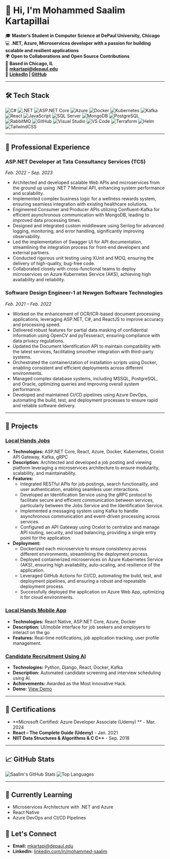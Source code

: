# 👋 Hi, I'm Mohammed Saalim Kartapillai

🎓 **Master’s Student in Computer Science at DePaul University, Chicago**  
💻 **.NET, Azure, Microservices developer with a passion for building scalable and resilient applications**  
🌍 **Open to Collaborations and Open Source Contributions**  
📍 **Based in Chicago, IL**  
📧 **[mkartapi@depaul.edu](mailto:mkartapi@depaul.edu)**  
🔗 **[LinkedIn](https://linkedin.com/in/mohammed-saalim) | [GitHub](https://github.com/mohammed-saalim)**

---

## 🛠️ Tech Stack

![C#](https://img.shields.io/badge/C%23-%23239120.svg?style=for-the-badge&logo=c-sharp&logoColor=white)
![.NET](https://img.shields.io/badge/.NET-512BD4?style=for-the-badge&logo=dotnet&logoColor=white)
![ASP.NET Core](https://img.shields.io/badge/ASP.NET%20Core-512BD4?style=for-the-badge&logo=dotnet&logoColor=white)
![Azure](https://img.shields.io/badge/Microsoft%20Azure-0089D6?style=for-the-badge&logo=microsoft-azure&logoColor=white)
![Docker](https://img.shields.io/badge/Docker-2496ED?style=for-the-badge&logo=docker&logoColor=white)
![Kubernetes](https://img.shields.io/badge/Kubernetes-326CE5?style=for-the-badge&logo=kubernetes&logoColor=white)
![Kafka](https://img.shields.io/badge/Apache%20Kafka-231F20?style=for-the-badge&logo=apache-kafka&logoColor=white)
![React](https://img.shields.io/badge/React-20232A?style=for-the-badge&logo=react&logoColor=61DAFB)
![JavaScript](https://img.shields.io/badge/JavaScript-323330?style=for-the-badge&logo=javascript&logoColor=F7DF1E)
![SQL Server](https://img.shields.io/badge/SQL%20Server-CC2927?style=for-the-badge&logo=microsoft-sql-server&logoColor=white)
![MongoDB](https://img.shields.io/badge/MongoDB-4EA94B?style=for-the-badge&logo=mongodb&logoColor=white)
![PostgreSQL](https://img.shields.io/badge/PostgreSQL-316192?style=for-the-badge&logo=postgresql&logoColor=white)
![RabbitMQ](https://img.shields.io/badge/RabbitMQ-FF6600?style=for-the-badge&logo=rabbitmq&logoColor=white)
![GitHub](https://img.shields.io/badge/GitHub-181717?style=for-the-badge&logo=github&logoColor=white)
![Visual Studio](https://img.shields.io/badge/Visual%20Studio-5C2D91?style=for-the-badge&logo=visual-studio&logoColor=white)
![VS Code](https://img.shields.io/badge/VS%20Code-007ACC?style=for-the-badge&logo=visual-studio-code&logoColor=white)
![Terraform](https://img.shields.io/badge/Terraform-7B42BC?style=for-the-badge&logo=terraform&logoColor=white)
![Helm](https://img.shields.io/badge/Helm-0F1689?style=for-the-badge&logo=helm&logoColor=white)
![TailwindCSS](https://img.shields.io/badge/Tailwind_CSS-38B2AC?style=for-the-badge&logo=tailwind-css&logoColor=white)

---

## 💼 Professional Experience

### ASP.NET Developer at Tata Consultancy Services (TCS)
*Feb. 2022 – Sep. 2023*

- Architected and developed scalable Web APIs and microservices from the ground up using .NET 7 Minimal API, enhancing system performance and scalability.
- Implemented complex business logic for a wellness rewards system, ensuring seamless integration with existing healthcare solutions.
- Engineered Consumer and Producer APIs utilizing Confluent-Kafka for efficient asynchronous communication with MongoDB, leading to improved data processing times.
- Designed and integrated custom middleware using Serilog for advanced logging, monitoring, and error handling, significantly improving observability.
- Led the implementation of Swagger UI for API documentation, streamlining the integration process for front-end developers and external partners.
- Conducted rigorous unit testing using XUnit and MOQ, ensuring the delivery of high-quality, bug-free code.
- Collaborated closely with cross-functional teams to deploy microservices on Azure Kubernetes Service (AKS), achieving high availability and reliability.

### Software Design Engineer-1 at Newgen Software Technologies
*Feb. 2021 – Feb. 2022*

- Worked on the enhancement of OCR/ICR-based document processing applications, leveraging ASP.NET, C#, and ReactJS to improve accuracy and processing speed.
- Delivered robust features for partial data masking of confidential information using OpenCV and pyTesseract, ensuring compliance with data privacy regulations.
- Updated the Document Identification API to maintain compatibility with the latest services, facilitating smoother integration with third-party systems.
- Orchestrated the containerization of installation scripts using Docker, enabling consistent and efficient deployments across different environments.
- Managed complex database systems, including MSSQL, PostgreSQL, and Oracle, optimizing queries and improving overall system performance.
- Developed and maintained CI/CD pipelines using Azure DevOps, automating the build, test, and deployment processes to ensure rapid and reliable software delivery.

---

## 🌟 Projects

### [Local Hands Jobs](https://github.com/local-hands)
- **Technologies:** ASP.NET Core, React, Azure, Docker, Kubernetes, Ocelot API Gateway, Kafka, gRPC
- **Description:** Architected and developed a job posting and viewing platform leveraging a microservices architecture to ensure modularity, scalability, and maintainability.
- **Features:**
  - Integrated RESTful APIs for job postings, search functionality, and user authentication, enabling seamless user interactions.
  - Developed an Identification Service using the gRPC protocol to facilitate secure and efficient communication between services, particularly between the Jobs Service and the Identification Service.
  - Implemented a messaging system using Kafka to handle asynchronous communication and event-driven processing across services.
  - Configured an API Gateway using Ocelot to centralize and manage API routing, security, and load balancing, providing a single entry point for the application.
- **Deployment:**
  - Dockerized each microservice to ensure consistency across different environments, streamlining the deployment process.
  - Deployed containerized microservices on Azure Kubernetes Service (AKS), ensuring high availability, auto-scaling, and resilience of the application.
  - Leveraged GitHub Actions for CI/CD, automating the build, test, and deployment pipelines, and ensuring a robust and repeatable deployment process.
  - Successfully deployed the application on Azure Web App, optimizing it for cloud environments.

### [Local Hands Mobile App](https://github.com/mohammed-saalim/localhands-app)
- **Technologies:** React Native, ASP.NET Core, Azure, Docker
- **Description:** UI/mobile interface for job seekers and employers to interact on the go
- **Features:** Real-time notifications, job application tracking, user profile management.

### [Candidate Recruitment Using AI](https://orahacks-chat-interview-ui.vercel.app)
- **Technologies:** Python, Django, React, Docker, Kafka
- **Description:** Automated candidate screening and interview scheduling using AI.
- **Achievements:** Awarded as the Most innovative Hack.
- **Demo:** [View Demo](https://orahacks-chat-interview-ui.vercel.app)


---

## 📜 Certifications

- **Microsoft Certified: Azure Developer Associate (Udemy) ** - Mar. 2024
- **React – The Complete Guide (Udemy)** - Jan. 2021
- **NIIT Data Structures & Algorithms & C C++** - Sep. 2018

---

## 📈 GitHub Stats

![Saalim's GitHub Stats](https://github-readme-stats.vercel.app/api?username=mohammed-saalim&show_icons=true&theme=radical&hide_rank=true)
![Top Languages](https://github-readme-stats.vercel.app/api/top-langs/?username=mohammed-saalim&layout=compact&theme=radical)

---

## 🌱 Currently Learning
- Microservices Architecture with .NET and Azure
- React Native
- Azure DevOps and CI/CD Pipelines

## 🤝 Let's Connect

- **Email:** [mkartapi@depaul.edu](mailto:mkartapi@depaul.edu)
- **LinkedIn:** [linkedin.com/in/mohammed-saalim](https://linkedin.com/in/mohammed-saalim)
